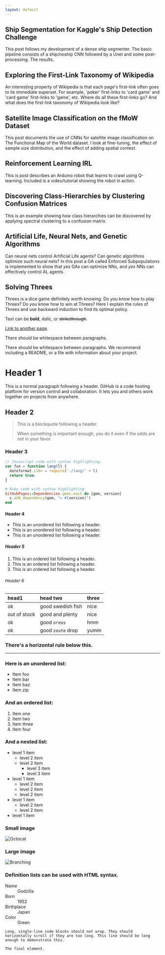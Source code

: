 ```yaml
---
layout: default
---
```


## Ship Segmentation for Kaggle's Ship Detection Challenge

This post follows my development of a dense ship segmenter.  The basic pipeline consists of a ship/noship CNN followed by a Unet and some post-processing. The results.

## Exploring the First-Link Taxonomy of Wikipedia

An interesting property of Wikipedia is that each page's first-link often goes to its immediate superset.  For example, 'poker' first-links to 'card game' and 'card game' first-links to 'game', etc.  Where do all these first-links go?  And what does the first-link taxonomy of Wikipedia look like?

## Satellite Image Classification on the fMoW Dataset

This post documents the use of CNNs for satellite image classification on The Functional Map of the World dataset. I look at fine-tuning, the effect of sample size distribution, and the effect of adding spatial context.

## Reinforcement Learning IRL

This is post describes an Arduino robot that learns to crawl using Q-learning.  Included is a video/tutorial showing the robot in action.

## Discovering Class-Hierarchies by Clustering Confusion Matrices

This is an example showing how class hierarchies can be discovered by applying spectral clustering to a confusion matrix.

## Artificial Life, Neural Nets, and Genetic Algorithms

Can neural nets control Artificial Life agents?  Can genetic algorithms optimize such neural nets?  In this post a GA called Enforced Subpopulations is implemented to show that _yes_ GAs can optimize NNs, and _yes_ NNs can effectively control AL agents.

## Solving Threes

Threes is a dice game definitely worth knowing.  Do _you_ know how to play Threes?  Do _you_ know how to win at Threes?  Here I explain the rules of Threes and use backward induction to find its optimal policy.





Text can be **bold**, _italic_, or ~~strikethrough~~.

[Link to another page](./another-page.html).

There should be whitespace between paragraphs.

There should be whitespace between paragraphs. We recommend including a README, or a file with information about your project.

# Header 1

This is a normal paragraph following a header. GitHub is a code hosting platform for version control and collaboration. It lets you and others work together on projects from anywhere.

## Header 2

> This is a blockquote following a header.
>
> When something is important enough, you do it even if the odds are not in your favor.

### Header 3

```js
// Javascript code with syntax highlighting.
var fun = function lang(l) {
  dateformat.i18n = require('./lang/' + l)
  return true;
}
```

```ruby
# Ruby code with syntax highlighting
GitHubPages::Dependencies.gems.each do |gem, version|
  s.add_dependency(gem, "= #{version}")
end
```

#### Header 4

*   This is an unordered list following a header.
*   This is an unordered list following a header.
*   This is an unordered list following a header.

##### Header 5

1.  This is an ordered list following a header.
2.  This is an ordered list following a header.
3.  This is an ordered list following a header.

###### Header 6

| head1        | head two          | three |
|:-------------|:------------------|:------|
| ok           | good swedish fish | nice  |
| out of stock | good and plenty   | nice  |
| ok           | good `oreos`      | hmm   |
| ok           | good `zoute` drop | yumm  |

### There's a horizontal rule below this.

* * *

### Here is an unordered list:

*   Item foo
*   Item bar
*   Item baz
*   Item zip

### And an ordered list:

1.  Item one
1.  Item two
1.  Item three
1.  Item four

### And a nested list:

- level 1 item
  - level 2 item
  - level 2 item
    - level 3 item
    - level 3 item
- level 1 item
  - level 2 item
  - level 2 item
  - level 2 item
- level 1 item
  - level 2 item
  - level 2 item
- level 1 item

### Small image

![Octocat](https://assets-cdn.github.com/images/icons/emoji/octocat.png)

### Large image

![Branching](https://guides.github.com/activities/hello-world/branching.png)


### Definition lists can be used with HTML syntax.

<dl>
<dt>Name</dt>
<dd>Godzilla</dd>
<dt>Born</dt>
<dd>1952</dd>
<dt>Birthplace</dt>
<dd>Japan</dd>
<dt>Color</dt>
<dd>Green</dd>
</dl>

```
Long, single-line code blocks should not wrap. They should horizontally scroll if they are too long. This line should be long enough to demonstrate this.
```

```
The final element.
```
